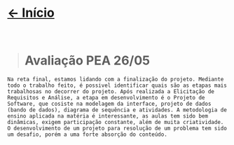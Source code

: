 # [<- Início]($root$/../../README.md)
<br>

> # Avaliação PEA 26/05

    Na reta final, estamos lidando com a finalização do projeto. Mediante todo o trabalho feito, é possivel identificar quais são as etapas mais trabalhosas no decorrer do projeto. Após realizada a Elicitação de Requisitos e Análise, a etapa em desenvolvimento é o Projeto de Software, que cosiste na modelagem da interface, projeto de dados (bando de dados), diagrama de sequência e atividades. A metodologia de ensino aplicada na matéria é interessante, as aulas tem sido bem dinâmicas, exigem participação constante, além de muita criatividade. O desenvolvimento de um projeto para resolução de um problema tem sido um desafio, porém a uma forte absorção do conteúdo.
